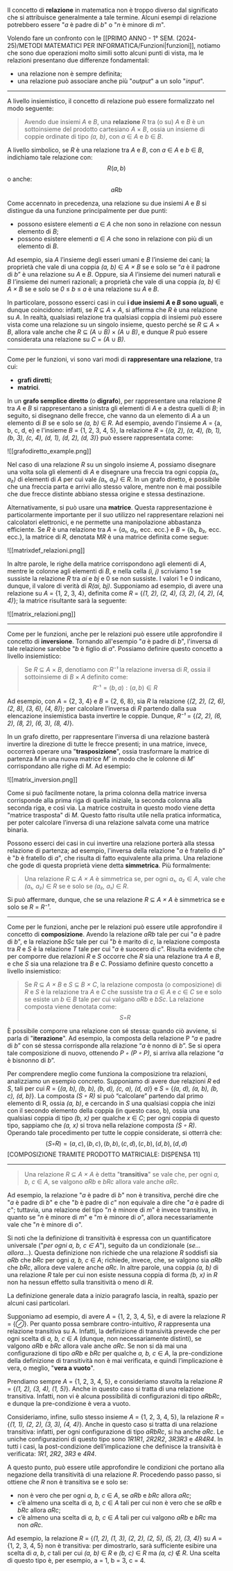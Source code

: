 Il concetto di **relazione** in matematica non è troppo diverso dal significato che si attribuisce generalmente a tale termine. Alcuni esempi di relazione potrebbero essere "*a* è padre di *b*" o "*n* è minore di *m*".

Volendo fare un confronto con le [[PRIMO ANNO - 1° SEM. (2024-25)/METODI MATEMATICI PER INFORMATICA/Funzioni|funzioni]], notiamo che sono due operazioni molto simili sotto alcuni punti di vista, ma le relazioni presentano due differenze fondamentali:
- una relazione non è sempre definita;
- una relazione può associare anche più "*output*" a un solo "*input*".
---
A livello insiemistico, il concetto di relazione può essere formalizzato nel modo seguente:

> Avendo due insiemi *A* e *B*, una **relazione** *R* tra (o su) *A* e *B* è un sottoinsieme del prodotto cartesiano *A* × *B*, ossia un insieme di coppie ordinate di tipo *(a, b)*, con *a* ∈ *A* e *b* ∈ *B*.

A livello simbolico, se *R* è una relazione tra *A* e *B*, con *a* ∈ *A* e *b* ∈ *B*, indichiamo tale relazione con:
$$R(a, b)$$ o anche:
$$aRb$$

Come accennato in precedenza, una relazione su due insiemi *A* e *B* si distingue da una funzione principalmente per due punti:
- possono esistere elementi *a* ∈ *A* che non sono in relazione con nessun elemento di *B*;
- possono esistere elementi *a* ∈ *A* che sono in relazione con più di un elemento di *B*.

Ad esempio, sia *A* l’insieme degli esseri umani e *B* l’insieme dei cani; la proprietà che vale di una coppia *(a, b)* ∈ *A × B* se e solo se “*a* è il padrone di *b*” è una relazione su *A* e *B*. Oppure, sia *A* l’insieme dei numeri naturali e *B* l’insieme dei numeri razionali; a proprietà che vale di una coppia *(a, b)* ∈ *A × B* se e solo se *0* ≤ *b* ≤ *a* è una relazione su *A* e *B*.

In particolare, possono esserci casi in cui **i due insiemi *A* e *B* sono uguali**, e dunque coincidono: infatti, se *R* ⊆ *A* × *A*, si afferma che *R* è una relazione su *A*. In realtà, qualsiasi relazione tra qualsiasi coppia di insiemi può essere vista come una relazione su un singolo insieme, questo perché se *R* ⊆ *A* × *B*, allora vale anche che *R* ⊆ *(A* ∪ *B)* × *(A* ∪ *B)*, e dunque *R* può essere considerata una relazione su *C* = *(A* ∪ *B)*.
___
Come per le funzioni, vi sono vari modi di **rappresentare una relazione**, tra cui:
- **grafi diretti**;
- **matrici**.

In un **grafo semplice diretto** (o **digrafo**), per rappresentare una relazione *R* tra *A* e *B* si rappresentano a sinistra gli elementi di *A* e a destra quelli di *B*; in seguito, si disegnano delle frecce, che vanno da un elemento di *A* a un elemento di *B* se e solo se *(a, b)* ∈ *R*. Ad esempio, avendo l'insieme *A* = {a, b, c, d, e} e l'insieme *B* = {1, 2, 3, 4, 5}, la relazione *R* = {*(a, 2), (a, 4), (b, 1), (b, 3), (c, 4), (d, 1), (d, 2), (d, 3)*} può essere rappresentata come:

![[grafodiretto_example.png]]

Nel caso di una relazione *R* su un singolo insieme *A*, possiamo disegnare una volta sola gli elementi di *A* e disegnare una freccia tra ogni coppia *(a₁, a₂)* di elementi di *A* per cui vale *(a₁, a₂)* ∈ *R*. In un grafo diretto, è possibile che una freccia parta e arrivi allo stesso valore, mentre non è mai possibile che due frecce distinte abbiano stessa origine e stessa destinazione.

Alternativamente, si può usare una **matrice**. Questa rappresentazione è particolarmente importante per il suo utilizzo nel rappresentare relazioni nei calcolatori elettronici, e ne permette una manipolazione abbastanza efficiente. Se *R* è una relazione tra *A* = {*a₁, a₂,* ecc. ecc.} e *B* = {*b₁, b₂,* ecc. ecc.}, la matrice di *R*, denotata M*R* è una matrice definita come segue:

![[matrixdef_relazioni.png]]

In altre parole, le righe della matrice corrispondono agli elementi di *A*, mentre le colonne agli elementi di *B*, e nella cella *(i, j)* scriviamo 1 se sussiste la relazione *R* tra *ai* e *bj* e 0 se non sussiste. I valori 1 e 0 indicano, dunque, il valore di verità di *R(ai, bj)*. Supponiamo ad esempio, di avere una relazione su *A* = {1, 2, 3, 4}, definita come *R* = {*(1, 2), (2, 4), (3, 2), (4, 2), (4, 4)*}; la matrice risultante sarà la seguente:

![[matrix_relazioni.png]]

___
Come per le funzioni, anche per le relazioni può essere utile approfondire il concetto di **inversione**. Tornando all'esempio "*a* è padre di *b*", l'inversa di tale relazione sarebbe "*b* è figlio di *a*". Possiamo definire questo concetto a livello insiemistico:

> Se *R* ⊆ *A* × *B*, denotiamo con *R⁻¹* la relazione inversa di *R*, ossia il sottoinsieme di *B* × *A* definito come:
> $$R⁻¹ = {(b, a): (a, b) ∈ R}$$

Ad esempio, con *A* = {2, 3, 4} e *B* = {2, 6, 8}, sia *R* la relazione {*(2, 2), (2, 6), (2, 8), (3, 6), (4, 8)*}; per calcolare l’inversa di *R* partendo dalla sua elencazione insiemistica basta invertire le coppie. Dunque, *R⁻¹* = {*(2, 2), (6, 2), (8, 2), (6, 3), (8, 4)*}. 

In un grafo diretto, per rappresentare l'inversa di una relazione basterà invertire la direzione di tutte le frecce presenti; in una matrice, invece, occorrerà operare una "**trasposizione**", ossia trasformare la matrice di partenza *M* in una nuova matrice *M'* in modo che le colonne di *M'* corrispondano alle righe di *M*. Ad esempio:

![[matrix_inversion.png]]

Come si può facilmente notare, la prima colonna della matrice inversa corrisponde alla prima riga di quella iniziale, la seconda colonna alla seconda riga, e così via. La matrice costruita in questo modo viene detta "matrice trasposta" di *M*. Questo fatto risulta utile nella pratica informatica, per poter calcolare l’inversa di una relazione salvata come una matrice binaria.

Possono esserci dei casi in cui invertire una relazione porterà alla stessa relazione di partenza; ad esempio, l'inversa della relazione "*a* è fratello di *b*" è "*b* è fratello di *a*", che risulta di fatto equivalente alla prima. Una relazione che gode di questa proprietà viene detta **simmetrica**. Più formalmente:

> Una relazione *R* ⊆ *A × A* è simmetrica se, per ogni *a₁, a₂* ∈ *A*, vale che *(a₁, a₂)* ∈ *R* se e solo se *(a₂, a₁)* ∈ *R*.

Si può affermare, dunque, che se una relazione *R* ⊆ *A × A* è simmetrica se e solo se *R* = *R⁻¹*.
___
Come per le funzioni, anche per le relazioni può essere utile approfondire il concetto di **composizione**. Avendo la relazione *aRb* tale per cui "*a* è padre di *b*", e la relazione *bSc* tale per cui "*b* è marito di *c*, la relazione composta tra *R* e *S* è la relazione *T* tale per cui "*a* è suocero di *c*". Risulta evidente che per comporre due relazioni *R* e *S* occorre che *R* sia una relazione tra *A* e *B*, e che *S* sia una relazione tra *B* e *C*. Possiamo definire questo concetto a livello insiemistico:

> Se *R* ⊆ *A × B* e *S* ⊆ *B × C*, la relazione composta (o composizione) di *R* e *S* è la relazione tra *A* e *C* che sussiste tra *a* ∈ *A* e *c* ∈ *C* se e solo se esiste un
*b* ∈ *B* tale per cui valgano *aRb* e *bSc*. La relazione composta viene denotata come: 
$$S ◦ R$$

È possibile comporre una relazione con sé stessa: quando ciò avviene, si parla di "**iterazione**". Ad esempio, la composta della relazione P “*a* e padre di *b*” con sé stessa corrisponde alla relazione “*a* è nonno di *b*”. Se si opera tale composizione di nuovo, ottenendo *P ◦ (P ◦ P)*, si arriva alla relazione “*a* è bisnonno di *b*”.

Per comprendere meglio come funziona la composizione tra relazioni, analizziamo un esempio concreto. Supponiamo di avere due relazioni *R* ed *S*, tali per cui *R* = {*(a, b), (b, b), (b, d), (c, a), (d, a)*} e *S* = {*(a, d), (a, b), (b, c), (d, b)*}. La composta *(S ◦ R)* si può “calcolare” partendo dal primo elemento di R, ossia *(a, b)*, e cercando in *S* una qualsiasi coppia che inizi con il secondo elemento della coppia (in questo caso, b), ossia una qualsiasi coppia di tipo *(b, x)* per qualche *x* ∈ *C*; per ogni coppia di questo tipo, sappiamo che *(a, x)* si trova nella relazione composta *(S ◦ R)*. Operando tale procedimento per tutte le coppie considerate, si otterrà che:
$$(S ◦ R) = {(a, c), (b, c), (b, b), (c, d), (c, b), (d, b), (d, d)}$$
[COMPOSIZIONE TRAMITE PRODOTTO MATRICIALE: DISPENSA 11]
___
> Una relazione *R* ⊆ *A × A* è detta "**transitiva**" se vale che, per ogni *a, b, c* ∈ *A*, se valgono *aRb* e *bRc* allora vale anche *aRc*.

Ad esempio, la relazione "*a* è padre di *b*" non è transitiva, perché dire che "*a* è padre di *b*" e che "*b* è padre di *c*" non equivale a dire che "*a* è padre di *c*"; tuttavia, una relazione del tipo "*n* è minore di *m*" è invece transitiva, in quanto se "*n* è minore di *m*" e "*m* è minore di *o*", allora necessariamente vale che "*n* è minore di *o*".

Si noti che la definizione di transitività è espressa con un quantificatore universale ("*per ogni a, b, c ∈ A*"), seguito da un condizionale (*se... allora...*). Questa definizione non richiede che una relazione *R* soddisfi sia *aRb* che *bRc* per ogni *a, b, c* ∈ *A*; richiede, invece, che, se valgono sia *aRb* che *bRc*, allora deve
valere anche *aRc*. In altre parole, una coppia *(a, b)* di una relazione *R* tale per cui non esiste nessuna coppia di forma *(b, x)* in *R* non ha nessun effetto sulla transitività o meno di *R*.

La definizione generale data a inizio paragrafo lascia, in realtà, spazio per alcuni casi particolari.

Supponiamo ad esempio, di avere *A* = {1, 2, 3, 4, 5}, e di avere la relazione *R* = {*⊘*}. Per quanto possa sembrare contro-intuitivo, *R* rappresenta una relazione transitiva su A. Infatti, la definizione di transività prevede che per ogni scelta di *a, b, c* ∈ *A* (dunque, non necessariamente distinti), se valgono *aRb* e *bRc* allora vale anche *aRc*. Se non si dà mai una configurazione di tipo *aRb* e *bRc* per qualche *a, b, c* ∈ *A*, la pre-condizione della definizione di transitività non è mai verificata, e quindi l’implicazione è vera, o meglio, "**vera a vuoto**".

Prendiamo sempre *A* = {1, 2, 3, 4, 5}, e consideriamo stavolta la relazione *R* = {*(1, 2), (3, 4), (1, 5)*}. Anche in questo caso si tratta di una relazione transitiva. Infatti, non vi è alcuna possibilità di configurazioni di tipo *aRbRc*, e dunque la pre-condizione è vera a vuoto.

Consideriamo, infine, sullo stesso insieme *A* = {1, 2, 3, 4, 5}, la relazione *R* = {*(1, 1), (2, 2), (3, 3), (4, 4)*}. Anche in questo caso si tratta di una relazione transitiva: infatti, per ogni configurazione di tipo *aRbRc*, si ha anche *aRc*. Le uniche configurazioni di questo tipo sono *1R1R1*, *2R2R2*, *3R3R3* e *4R4R4*. In tutti i casi, la
post-condizione dell’implicazione che definisce la transività è verificata: *1R1*, *2R2*, *3R3* e *4R4*.

A questo punto, può essere utile approfondire le condizioni che portano alla negazione della transitività di una relazione *R*. Procedendo passo passo, si ottiene che *R* non è transitiva se e solo se:
- non è vero che per ogni *a, b, c* ∈ *A*, se *aRb* e *bRc* allora *aRc*;
- c’è almeno una scelta di *a, b, c* ∈ *A* tali per cui non è vero che se *aRb* e *bRc* allora *aRc*;
- c’è almeno una scelta di *a, b, c* ∈ *A* tali per cui valgono *aRb* e *bRc* ma non *aRc*.

Ad esempio, la relazione *R* = {*(1, 2), (1, 3), (2, 2), (2, 5), (5, 2), (3, 4)*} su *A* = {1, 2, 3, 4, 5} non è transitiva: per dimostrarlo, sarà sufficiente esibire una scelta di *a*, *b*, *c* tali per cui *(a, b)* ∈ *R* e *(b, c)* ∈ *R* ma *(a, c)* ∉ *R*. Una scelta di questo tipo è, per esempio, a = 1, b = 3, c = 4.
